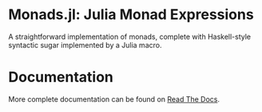 Monads.jl: Julia Monad Expressions
==================================

A straightforward implementation of monads, complete with Haskell-style syntactic sugar implemented by a Julia macro.

Documentation
=============

More complete documentation can be found on [Read The Docs](https://monadsjl.readthedocs.org/en/latest/).

